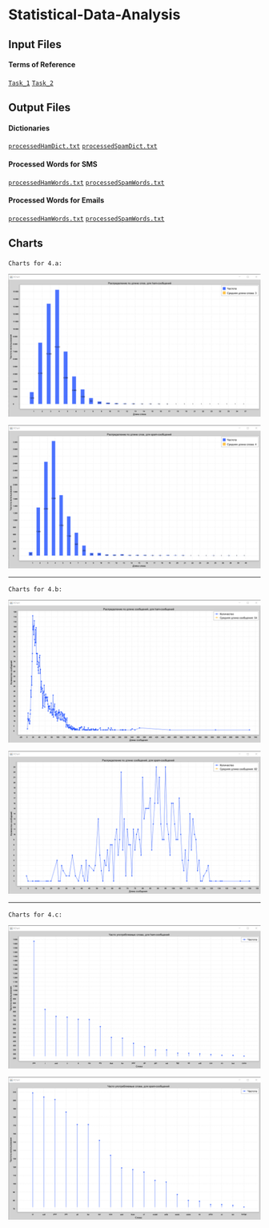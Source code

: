 # Statistical-Data-Analysis

## Input Files

#### Terms of Reference
[`Task_1`](https://github.com/SValentyn/Statistical-Data-Analysis/blob/master/Task_1.pdf)
[`Task_2`](https://github.com/SValentyn/Statistical-Data-Analysis/blob/master/Task_2.pdf)

## Output Files

#### Dictionaries
[`processedHamDict.txt`](https://github.com/SValentyn/Statistical-Data-Analysis/blob/master/output/processedHamDict.txt)
[`processedSpamDict.txt`](https://github.com/SValentyn/Statistical-Data-Analysis/blob/master/output/processedSpamDict.txt)

#### Processed Words for SMS
[`processedHamWords.txt`](https://github.com/SValentyn/Statistical-Data-Analysis/blob/master/output/sms/processedHamWords.txt)
[`processedSpamWords.txt`](https://github.com/SValentyn/Statistical-Data-Analysis/blob/master/output/sms/processedSpamWords.txt)

#### Processed Words for Emails
[`processedHamWords.txt`](https://github.com/SValentyn/Statistical-Data-Analysis/blob/master/output/email/processedHamWords.txt)
[`processedSpamWords.txt`](https://github.com/SValentyn/Statistical-Data-Analysis/blob/master/output/email/processedSpamWords.txt)

## Charts

`Charts for 4.a:`  
<p align="center">
  <img src="https://github.com/SValentyn/Statistical-Data-Analysis/blob/master/output/img/1.png" alt="">
</p>

<p align="center">
  <img src="https://github.com/SValentyn/Statistical-Data-Analysis/blob/master/output/img/2.png" alt="">
</p>

---

`Charts for 4.b:`  
<p align="center">
  <img src="https://github.com/SValentyn/Statistical-Data-Analysis/blob/master/output/img/3.png" alt="">
</p>

<p align="center">
  <img src="https://github.com/SValentyn/Statistical-Data-Analysis/blob/master/output/img/4.png" alt="">
</p>

---

`Charts for 4.c:`  
<p align="center">
  <img src="https://github.com/SValentyn/Statistical-Data-Analysis/blob/master/output/img/5.png" alt="">
</p>

<p align="center">
  <img src="https://github.com/SValentyn/Statistical-Data-Analysis/blob/master/output/img/6.png" alt="">
</p>
